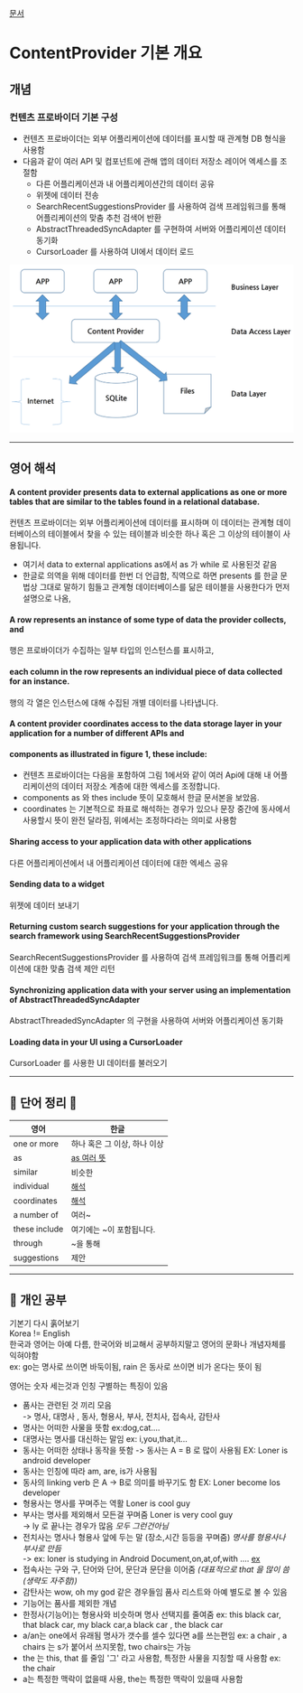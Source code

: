 [문서](https://developer.android.com/guide/topics/providers/content-provider-basics?hl=en)    
    
# ContentProvider 기본 개요    
   
## 개념   
   
### 컨텐츠 프로바이더 기본 구성
+ 컨텐츠 프로바이더는 외부 어플리케이션에 데이터를 표시할 때 관계형 DB 형식을 사용함
+ 다음과 같이 여러 API 및 컴포넌트에 관해 앱의 데이터 저장소 레이어 엑세스를 조절함
  - 다른 어플리케이션과 내 어플리케이션간의 데이터 공유
  - 위젯에 데이터 전송
  - SearchRecentSuggestionsProvider 를 사용하여 검색 프레임워크를 통해 어플리케이션의 맞춤 추천 검색어 반환
  - AbstractThreadedSyncAdapter 를 구현하여 서버와 어플리케이션 데이터 동기화
  - CursorLoader 를 사용하여 UI에서 데이터 로드

![Alt text](https://github.com/LonerStayle/Development-English-study/blob/main/app/src/main/res/drawable/loner20210801_contentprovider.png)

-------------------------------------------------   
## 영어 해석   
#### A content provider presents data to external applications as one or more tables that are similar to the tables found in a relational database.   
컨텐츠 프로바이더는 외부 어플리케이션에 데이터를 표시하며 
이 데이터는 관계형 데이터베이스의 테이블에서 찾을 수 있는 테이블과 비슷한 하나 혹은 그 이상의 테이블이 사용됩니다.   
+ 여기서 data to external applications as에서 as 가 while 로 사용된것 같음    
+ 한글로 의역을 위해 데이터를 한번 더 언급함, 직역으로 하면 presents 를 한글 문법상 그대로 말하기 힘들고
관계형 데이터베이스를 닮은 테이블을 사용한다가 먼저 설명으로 나옴,    
   
#### A row represents an instance of some type of data the provider collects, and   
행은 프로바이더가 수집하는 일부 타입의 인스턴스를 표시하고,   
    
#### each column in the row represents an individual piece of data collected for an instance.   
행의 각 열은 인스턴스에 대해 수집된 개별 데이터를 나타냅니다.   
    
#### A content provider coordinates access to the data storage layer in your application for a number of different APIs and   
#### components as illustrated in figure 1, these include:
+ 컨텐츠 프로바이더는 다음을 포함하여 그림 1에서와 같이 여러 Api에 대해 내 어플리케이션의 데이터 저장소 계층에 대한 엑세스를 조정합니다.   
+ components as 와 thes include 뜻이 모호해서 한글 문서본을 보았음.   
+ coordinates 는 기본적으로 좌표로 해석하는 경우가 있으나 문장 중간에 동사에서 사용할시 뜻이 완전 달라짐, 
위에서는 조정하다라는 의미로 사용함   
   
#### Sharing access to your application data with other applications   
다른 어플리케이션에서 내 어플리케이션 데이터에 대한 엑세스 공유   
   
#### Sending data to a widget   
위젯에 데이터 보내기   
   
#### Returning custom search suggestions for your application through the search framework using SearchRecentSuggestionsProvider    
SearchRecentSuggestionsProvider 를 사용하여 검색 프레임워크를 통해 어플리케이션에 대한 맞춤 검색 제안 리턴   
   
#### Synchronizing application data with your server using an implementation of AbstractThreadedSyncAdapter   
AbstractThreadedSyncAdapter 의 구현을 사용하여 서버와 어플리케이션 동기화

#### Loading data in your UI using a CursorLoader  
CursorLoader 를 사용한 UI 데이터를 불러오기




-----------------------------------
   
## 📗 단어 정리 📘   
   
|영어|한글|
|---|---|
|one or more | 하나 혹은 그 이상, 하나 이상|
|as | [as 여러 뜻](https://take2.tistory.com/entry/as-%EC%9A%A9%EB%B2%95-%EC%A0%95%EB%A6%AC)|
|similar | 비슷한|
|individual | [해석](https://m.blog.naver.com/eternity9us/221348913235)|
|coordinates | [해석](http://aha-dic.com/View.asp?Word=coordinate)|
|a number of | 여러~|
|these include | 여기에는 ~이 포함됩니다.|
|through | ~을 통해|
|suggestions | 제안|

---------------------------------
## 📗 개인 공부     
   
기본기 다시 훍어보기   
Korea != English   
한국과 영어는 아예 다름, 한국어와 비교해서 공부하지말고 영어의 문화나 개념자체를 익혀야함   
ex: go는 명사로 쓰이면 바둑이됨, rain 은 동사로 쓰이면 비가 온다는 뜻이 됨   

영어는 숫자 세는것과 인칭 구별하는 특징이 있음
   
- 품사는 관련된 것 끼리 모음    
 -> 명사, 대명사 , 동사, 형용사, 부사, 전치사, 접속사, 감탄사
- 명사는 어떠한 사물을 뜻함 ex:dog,cat....   
- 대명사는 명사를 대신하는 말임 ex: i,you,that,it...
- 동사는 어떠한 상태나 동작을 뜻함 -> 동사는 A = B 로 많이 사용됨 EX: Loner is android developer   
- 동사는 인칭에 따라 am, are, is가 사용됨
- 동사의 linking verb 은 A -> B로 의미를 바꾸기도 함 EX: Loner become Ios developer  
- 형용사는 명사를 꾸며주는 역활 Loner is cool guy   
- 부사는 명사를 제외해서 모든걸 꾸며줌 Loner is very cool guy   
 -> ly 로 끝나는 경우가 많음 *모두 그런건아님*   
- 전치사는 명사나 형용사 앞에 두는 말 (장소,시간 등등을 꾸며줌) *명사를 형용사나 부사로 만듬*    
 -> ex: loner is studying in Android Document,on,at,of,with .... [ex](https://blog.naver.com/chillaxer/221579199999)    
- 접속사는 구와 구, 단어와 단어, 문단과 문단을 이어줌 *(대표적으로 that 을 많이 씀(생략도 자주함))*   
- 감탄사는 wow, oh my god 같은 경우들임 품사 리스트와 아예 별도로 볼 수 있음   
- 기능어는 품사를 제외한 개념   
- 한정사(기능어)는 형용사와 비슷하며 명사 선택지를 줄여줌 ex: this black car, that black car, my black car,a black car , the black car   
- a/an는 one에서 유래됨 명사가 갯수를 셀수 있다면 a를 쓰는편임 ex: a chair , a chairs 는 s가 붙어서 쓰지못함, two chairs는 가능   
- the 는 this, that 를 줄임 '그' 라고 사용함, 특정한 사물을 지칭할 때 사용함 ex: the chair   
- a는 특정한 맥락이 없을때 사용, the는 특정한 맥락이 있을때 사용함


 